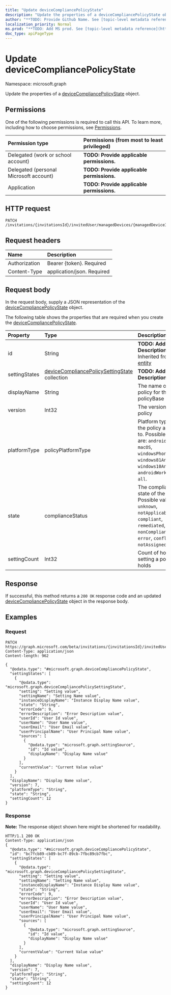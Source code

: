 ```yaml
---
title: "Update deviceCompliancePolicyState"
description: "Update the properties of a deviceCompliancePolicyState object."
author: "**TODO: Provide Github Name. See [topic-level metadata reference](https://msgo.azurewebsites.net/add/document/guidelines/metadata.html#topic-level-metadata)**"
localization_priority: Normal
ms.prod: "**TODO: Add MS prod. See [topic-level metadata reference](https://msgo.azurewebsites.net/add/document/guidelines/metadata.html#topic-level-metadata)**"
doc_type: apiPageType
---
```


# Update deviceCompliancePolicyState

Namespace: microsoft.graph

Update the properties of a [deviceCompliancePolicyState](../resources/devicecompliancepolicystate.md) object.

## Permissions
One of the following permissions is required to call this API. To learn more, including how to choose permissions, see [Permissions](/concepts/permissions-reference.md).

|Permission type|Permissions (from most to least privileged)|
|:---|:---|
|Delegated (work or school account)|**TODO: Provide applicable permissions.**|
|Delegated (personal Microsoft account)|**TODO: Provide applicable permissions.**|
|Application|**TODO: Provide applicable permissions.**|

## HTTP request
<!-- {
  "blockType": "ignored"
}
-->
``` http
PATCH /invitations/{invitationsId}/invitedUser/managedDevices/{managedDeviceId}/deviceCompliancePolicyStates/{deviceCompliancePolicyStateId}
```

## Request headers
|Name|Description|
|:---|:---|
|Authorization|Bearer {token}. Required|
|Content-Type|application/json. Required|

## Request body
In the request body, supply a JSON representation of the [deviceCompliancePolicyState](../resources/devicecompliancepolicystate.md) object.

The following table shows the properties that are required when you create the [deviceCompliancePolicyState](../resources/devicecompliancepolicystate.md).

|Property|Type|Description|
|:---|:---|:---|
|id|String|**TODO: Add Description** Inherited from [entity](../resources/entity.md)|
|settingStates|[deviceCompliancePolicySettingState](../resources/devicecompliancepolicysettingstate.md) collection|**TODO: Add Description**|
|displayName|String|The name of the policy for this policyBase|
|version|Int32|The version of the policy|
|platformType|policyPlatformType|Platform type that the policy applies to. Possible values are: `android`, `iOS`, `macOS`, `windowsPhone81`, `windows81AndLater`, `windows10AndLater`, `androidWorkProfile`, `all`.|
|state|complianceStatus|The compliance state of the policy. Possible values are: `unknown`, `notApplicable`, `compliant`, `remediated`, `nonCompliant`, `error`, `conflict`, `notAssigned`.|
|settingCount|Int32|Count of how many setting a policy holds|



## Response
If successful, this method returns a `200 OK` response code and an updated [deviceCompliancePolicyState](../resources/devicecompliancepolicystate.md) object in the response body.

## Examples

### Request
<!-- {
  "blockType": "request",
  "name": "update_devicecompliancepolicystate"
}
-->
``` http
PATCH https://graph.microsoft.com/beta/invitations/{invitationsId}/invitedUser/managedDevices/{managedDeviceId}/deviceCompliancePolicyStates/{deviceCompliancePolicyStateId}
Content-Type: application/json
Content-length: 962

{
  "@odata.type": "#microsoft.graph.deviceCompliancePolicyState",
  "settingStates": [
    {
      "@odata.type": "microsoft.graph.deviceCompliancePolicySettingState",
      "setting": "Setting value",
      "settingName": "Setting Name value",
      "instanceDisplayName": "Instance Display Name value",
      "state": "String",
      "errorCode": 9,
      "errorDescription": "Error Description value",
      "userId": "User Id value",
      "userName": "User Name value",
      "userEmail": "User Email value",
      "userPrincipalName": "User Principal Name value",
      "sources": [
        {
          "@odata.type": "microsoft.graph.settingSource",
          "id": "Id value",
          "displayName": "Display Name value"
        }
      ],
      "currentValue": "Current Value value"
    }
  ],
  "displayName": "Display Name value",
  "version": 7,
  "platformType": "String",
  "state": "String",
  "settingCount": 12
}
```

### Response
**Note:** The response object shown here might be shortened for readability.
<!-- {
  "blockType": "response",
  "truncated": true
}
-->
``` http
HTTP/1.1 200 OK
Content-Type: application/json
{
  "@odata.type": "#microsoft.graph.deviceCompliancePolicyState",
  "id": "bc7fcb89-cb89-bc7f-89cb-7fbc89cb7fbc",
  "settingStates": [
    {
      "@odata.type": "microsoft.graph.deviceCompliancePolicySettingState",
      "setting": "Setting value",
      "settingName": "Setting Name value",
      "instanceDisplayName": "Instance Display Name value",
      "state": "String",
      "errorCode": 9,
      "errorDescription": "Error Description value",
      "userId": "User Id value",
      "userName": "User Name value",
      "userEmail": "User Email value",
      "userPrincipalName": "User Principal Name value",
      "sources": [
        {
          "@odata.type": "microsoft.graph.settingSource",
          "id": "Id value",
          "displayName": "Display Name value"
        }
      ],
      "currentValue": "Current Value value"
    }
  ],
  "displayName": "Display Name value",
  "version": 7,
  "platformType": "String",
  "state": "String",
  "settingCount": 12
}
```

